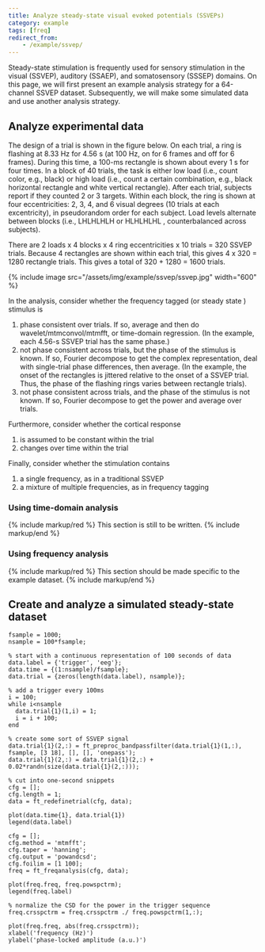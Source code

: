 ```yaml
---
title: Analyze steady-state visual evoked potentials (SSVEPs)
category: example
tags: [freq]
redirect_from:
    - /example/ssvep/
---
```


Steady-state stimulation is frequently used for sensory stimulation in the visual (SSVEP), auditory (SSAEP), and somatosensory (SSSEP) domains. On this page, we will first present an example analysis strategy for a 64-channel SSVEP dataset. Subsequently, we will make some simulated data and use another analysis strategy.

## Analyze experimental data

The design of a trial is shown in the figure below. On each trial, a ring is flashing at 8.33 Hz for 4.56 s (at 100 Hz, on for 6 frames and off for 6 frames). During this time, a 100-ms rectangle is shown about every 1 s for four times. In a block of 40 trials, the task is either low load (i.e., count color, e.g., black) or high load (i.e., count a certain combination, e.g., black horizontal rectangle and white vertical rectangle). After each trial, subjects report if they counted 2 or 3 targets. Within each block, the ring is shown at four eccentricities: 2, 3, 4, and 6 visual degrees (10 trials at each excentricity), in pseudorandom order for each subject. Load levels alternate between blocks (i.e., LHLHLHLH or HLHLHLHL , counterbalanced across subjects).

There are 2 loads x 4 blocks x 4 ring eccentricities x 10 trials = 320 SSVEP trials. Because 4 rectangles are shown within each trial, this gives 4 x 320 = 1280 rectangle trials. This gives a total of 320 + 1280 = 1600 trials.

{% include image src="/assets/img/example/ssvep/ssvep.jpg" width="600" %}

In the analysis, consider whether the frequency tagged (or steady state ) stimulus is

1.  phase consistent over trials. If so, average and then do wavelet/mtmconvol/mtmfft, or time-domain regression. (In the example, each 4.56-s SSVEP trial has the same phase.)
2.  not phase consistent across trials, but the phase of the stimulus is known. If so, Fourier decompose to get the complex representation, deal with single-trial phase differences, then average. (In the example, the onset of the rectangles is jittered relative to the onset of a SSVEP trial. Thus, the phase of the flashing rings varies between rectangle trials).
3.  not phase consistent across trials, and the phase of the stimulus is not known. If so, Fourier decompose to get the power and average over trials.

Furthermore, consider whether the cortical response

1.  is assumed to be constant within the trial
2.  changes over time within the trial

Finally, consider whether the stimulation contains

1.  a single frequency, as in a traditional SSVEP
2.  a mixture of multiple frequencies, as in frequency tagging

### Using time-domain analysis

{% include markup/red %}
This section is still to be written.
{% include markup/end %}

### Using frequency analysis

{% include markup/red %}
This section should be made specific to the example dataset.
{% include markup/end %}

## Create and analyze a simulated steady-state dataset

    fsample = 1000;
    nsample = 100*fsample;

    % start with a continuous representation of 100 seconds of data
    data.label = {'trigger', 'eeg'};
    data.time = {(1:nsample)/fsample};
    data.trial = {zeros(length(data.label), nsample)};

    % add a trigger every 100ms
    i = 100;
    while i<nsample
      data.trial{1}(1,i) = 1;
      i = i + 100;
    end

    % create some sort of SSVEP signal
    data.trial{1}(2,:) = ft_preproc_bandpassfilter(data.trial{1}(1,:), fsample, [3 18], [], [], 'onepass');
    data.trial{1}(2,:) = data.trial{1}(2,:) + 0.02*randn(size(data.trial{1}(2,:)));

    % cut into one-second snippets
    cfg = [];
    cfg.length = 1;
    data = ft_redefinetrial(cfg, data);

    plot(data.time{1}, data.trial{1})
    legend(data.label)

    cfg = [];
    cfg.method = 'mtmfft';
    cfg.taper = 'hanning';
    cfg.output = 'powandcsd';
    cfg.foilim = [1 100];
    freq = ft_freqanalysis(cfg, data);

    plot(freq.freq, freq.powspctrm);
    legend(freq.label)

    % normalize the CSD for the power in the trigger sequence
    freq.crsspctrm = freq.crsspctrm ./ freq.powspctrm(1,:);

    plot(freq.freq, abs(freq.crsspctrm));
    xlabel('frequency (Hz)')
    ylabel('phase-locked amplitude (a.u.)')
